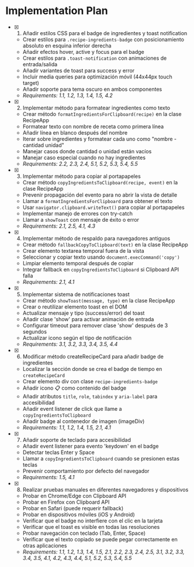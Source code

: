 # Implementation Plan

- [x] 1. Añadir estilos CSS para el badge de ingredientes y toast notification





  - Crear estilos para `.recipe-ingredients-badge` con posicionamiento absoluto en esquina inferior derecha
  - Añadir efectos hover, active y focus para el badge
  - Crear estilos para `.toast-notification` con animaciones de entrada/salida
  - Añadir variantes de toast para success y error
  - Incluir media queries para optimización móvil (44x44px touch target)
  - Añadir soporte para tema oscuro en ambos componentes
  - _Requirements: 1.1, 1.2, 1.3, 1.4, 1.5, 4.2_

- [x] 2. Implementar método para formatear ingredientes como texto





  - Crear método `formatIngredientsForClipboard(recipe)` en la clase RecipeApp
  - Formatear texto con nombre de receta como primera línea
  - Añadir línea en blanco después del nombre
  - Iterar sobre ingredientes y formatear cada uno como "nombre - cantidad unidad"
  - Manejar casos donde cantidad o unidad están vacíos
  - Manejar caso especial cuando no hay ingredientes
  - _Requirements: 2.2, 2.3, 2.4, 5.1, 5.2, 5.3, 5.4, 5.5_

- [x] 3. Implementar método para copiar al portapapeles





  - Crear método `copyIngredientsToClipboard(recipe, event)` en la clase RecipeApp
  - Prevenir propagación del evento para no abrir la vista de detalle
  - Llamar a `formatIngredientsForClipboard` para obtener el texto
  - Usar `navigator.clipboard.writeText()` para copiar al portapapeles
  - Implementar manejo de errores con try-catch
  - Llamar a `showToast` con mensaje de éxito o error
  - _Requirements: 2.1, 2.5, 4.1, 4.3_

- [x] 4. Implementar método de respaldo para navegadores antiguos





  - Crear método `fallbackCopyToClipboard(text)` en la clase RecipeApp
  - Crear elemento textarea temporal fuera de la vista
  - Seleccionar y copiar texto usando `document.execCommand('copy')`
  - Limpiar elemento temporal después de copiar
  - Integrar fallback en `copyIngredientsToClipboard` si Clipboard API falla
  - _Requirements: 2.1, 4.1_

- [x] 5. Implementar sistema de notificaciones toast





  - Crear método `showToast(message, type)` en la clase RecipeApp
  - Crear o reutilizar elemento toast en el DOM
  - Actualizar mensaje y tipo (success/error) del toast
  - Añadir clase 'show' para activar animación de entrada
  - Configurar timeout para remover clase 'show' después de 3 segundos
  - Actualizar icono según el tipo de notificación
  - _Requirements: 3.1, 3.2, 3.3, 3.4, 3.5, 4.4_

- [x] 6. Modificar método createRecipeCard para añadir badge de ingredientes





  - Localizar la sección donde se crea el badge de tiempo en `createRecipeCard`
  - Crear elemento div con clase `recipe-ingredients-badge`
  - Añadir icono 📋 como contenido del badge
  - Añadir atributos `title`, `role`, `tabindex` y `aria-label` para accesibilidad
  - Añadir event listener de click que llame a `copyIngredientsToClipboard`
  - Añadir badge al contenedor de imagen (imageDiv)
  - _Requirements: 1.1, 1.2, 1.4, 1.5, 2.1, 4.1_

- [x] 7. Añadir soporte de teclado para accesibilidad





  - Añadir event listener para evento 'keydown' en el badge
  - Detectar teclas Enter y Space
  - Llamar a `copyIngredientsToClipboard` cuando se presionen estas teclas
  - Prevenir comportamiento por defecto del navegador
  - _Requirements: 1.5, 4.1_

- [x] 8. Realizar pruebas manuales en diferentes navegadores y dispositivos





  - Probar en Chrome/Edge con Clipboard API
  - Probar en Firefox con Clipboard API
  - Probar en Safari (puede requerir fallback)
  - Probar en dispositivos móviles (iOS y Android)
  - Verificar que el badge no interfiere con el clic en la tarjeta
  - Verificar que el toast es visible en todas las resoluciones
  - Probar navegación con teclado (Tab, Enter, Space)
  - Verificar que el texto copiado se puede pegar correctamente en otras aplicaciones
  - _Requirements: 1.1, 1.2, 1.3, 1.4, 1.5, 2.1, 2.2, 2.3, 2.4, 2.5, 3.1, 3.2, 3.3, 3.4, 3.5, 4.1, 4.2, 4.3, 4.4, 5.1, 5.2, 5.3, 5.4, 5.5_
